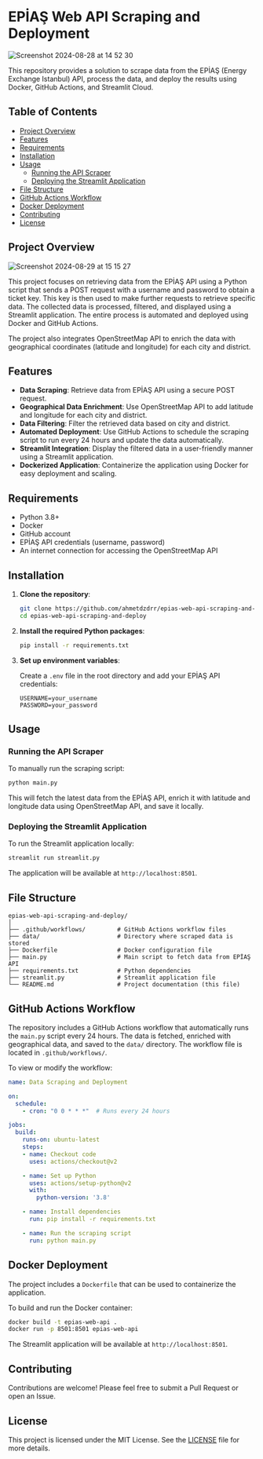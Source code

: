 # EPİAŞ Web API Scraping and Deployment

![Screenshot 2024-08-28 at 14 52 30](https://github.com/user-attachments/assets/03dc74bf-fa10-4962-8182-84ca1515745d)

This repository provides a solution to scrape data from the EPİAŞ (Energy Exchange Istanbul) API, process the data, and deploy the results using Docker, GitHub Actions, and Streamlit Cloud.

## Table of Contents

- [Project Overview](#project-overview)
- [Features](#features)
- [Requirements](#requirements)
- [Installation](#installation)
- [Usage](#usage)
  - [Running the API Scraper](#running-the-api-scraper)
  - [Deploying the Streamlit Application](#deploying-the-streamlit-application)
- [File Structure](#file-structure)
- [GitHub Actions Workflow](#github-actions-workflow)
- [Docker Deployment](#docker-deployment)
- [Contributing](#contributing)
- [License](#license)

## Project Overview

![Screenshot 2024-08-29 at 15 15 27](https://github.com/user-attachments/assets/01131e56-1902-4a82-99f6-d7906c9a0f78)


This project focuses on retrieving data from the EPİAŞ API using a Python script that sends a POST request with a username and password to obtain a ticket key. This key is then used to make further requests to retrieve specific data. The collected data is processed, filtered, and displayed using a Streamlit application. The entire process is automated and deployed using Docker and GitHub Actions.

The project also integrates OpenStreetMap API to enrich the data with geographical coordinates (latitude and longitude) for each city and district.

## Features

- **Data Scraping**: Retrieve data from EPİAŞ API using a secure POST request.
- **Geographical Data Enrichment**: Use OpenStreetMap API to add latitude and longitude for each city and district.
- **Data Filtering**: Filter the retrieved data based on city and district.
- **Automated Deployment**: Use GitHub Actions to schedule the scraping script to run every 24 hours and update the data automatically.
- **Streamlit Integration**: Display the filtered data in a user-friendly manner using a Streamlit application.
- **Dockerized Application**: Containerize the application using Docker for easy deployment and scaling.

## Requirements

- Python 3.8+
- Docker
- GitHub account
- EPİAŞ API credentials (username, password)
- An internet connection for accessing the OpenStreetMap API

## Installation

1. **Clone the repository**:

   ```bash
   git clone https://github.com/ahmetdzdrr/epias-web-api-scraping-and-deploy.git
   cd epias-web-api-scraping-and-deploy
   ```

2. **Install the required Python packages**:

   ```bash
   pip install -r requirements.txt
   ```

3. **Set up environment variables**:

   Create a `.env` file in the root directory and add your EPİAŞ API credentials:

   ```env
   USERNAME=your_username
   PASSWORD=your_password
   ```

## Usage

### Running the API Scraper

To manually run the scraping script:

```bash
python main.py
```

This will fetch the latest data from the EPİAŞ API, enrich it with latitude and longitude data using OpenStreetMap API, and save it locally.

### Deploying the Streamlit Application

To run the Streamlit application locally:

```bash
streamlit run streamlit.py
```

The application will be available at `http://localhost:8501`.

## File Structure

```
epias-web-api-scraping-and-deploy/
│
├── .github/workflows/         # GitHub Actions workflow files
├── data/                      # Directory where scraped data is stored
├── Dockerfile                 # Docker configuration file
├── main.py                    # Main script to fetch data from EPİAŞ API
├── requirements.txt           # Python dependencies
├── streamlit.py               # Streamlit application file
└── README.md                  # Project documentation (this file)
```

## GitHub Actions Workflow

The repository includes a GitHub Actions workflow that automatically runs the `main.py` script every 24 hours. The data is fetched, enriched with geographical data, and saved to the `data/` directory. The workflow file is located in `.github/workflows/`.

To view or modify the workflow:

```yaml
name: Data Scraping and Deployment

on:
  schedule:
    - cron: "0 0 * * *"  # Runs every 24 hours

jobs:
  build:
    runs-on: ubuntu-latest
    steps:
    - name: Checkout code
      uses: actions/checkout@v2

    - name: Set up Python
      uses: actions/setup-python@v2
      with:
        python-version: '3.8'

    - name: Install dependencies
      run: pip install -r requirements.txt

    - name: Run the scraping script
      run: python main.py
```

## Docker Deployment

The project includes a `Dockerfile` that can be used to containerize the application.

To build and run the Docker container:

```bash
docker build -t epias-web-api .
docker run -p 8501:8501 epias-web-api
```

The Streamlit application will be available at `http://localhost:8501`.

## Contributing

Contributions are welcome! Please feel free to submit a Pull Request or open an Issue.

## License

This project is licensed under the MIT License. See the [LICENSE](LICENSE) file for more details.
